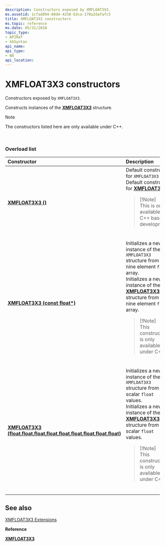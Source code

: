 ```yaml
---
description: Constructors exposed by XMFLOAT3X3.
ms.assetid: 1cfad894-60d4-4258-b3ca-178a2dafafc5
title: XMFLOAT3X3 constructors
ms.topic: reference
ms.date: 05/31/2018
topic_type: 
- APIRef
- kbSyntax
api_name: 
api_type: 
- NA
api_location: 
---
```


# XMFLOAT3X3 constructors

Constructors exposed by `XMFLOAT3X3`.

Constructs instances of the [**XMFLOAT3X3**](/windows/win32/api/directxmath/ns-directxmath-xmfloat3x3) structure.

> [!Note]  
> The constructors listed here are only available under C++.

 

### Overload list



<table>
<colgroup>
<col style="width: 50%" />
<col style="width: 50%" />
</colgroup>
<thead>
<tr class="header">
<th style="text-align: left;">Constructor</th>
<th style="text-align: left;">Description</th>
</tr>
</thead>
<tbody>
<tr class="odd">
<td style="text-align: left;"><a href="/windows/desktop/api/directxmath/nf-directxmath-xmfloat3x3-xmfloat3x3"><strong>XMFLOAT3X3 ()</strong></a></td>
<td style="text-align: left;">Default constructor for <code>XMFLOAT3X3</code><br/> Default constructor for <a href="/windows/desktop/api/directxmath/ns-directxmath-xmfloat3x3"><strong>XMFLOAT3X3</strong></a><br/>
<blockquote>
[!Note]<br />
This is only available for C++ based development.
</blockquote>
<br/></td>
</tr>
<tr class="even">
<td style="text-align: left;"><a href="/windows/desktop/api/directxmath/nf-directxmath-xmfloat3x3-xmfloat3x3(constfloat)"><strong>XMFLOAT3X3 (const float*)</strong></a></td>
<td style="text-align: left;">Initializes a new instance of the <code>XMFLOAT3X3</code> structure from a nine element <code>float</code> array. <br/> Initializes a new instance of the <a href="/windows/desktop/api/directxmath/ns-directxmath-xmfloat3x3"><strong>XMFLOAT3X3</strong></a> structure from a nine element <code>float</code> array. <br/>
<blockquote>
[!Note]<br />
This constructor is only available under C++.
</blockquote>
<br/></td>
</tr>
<tr class="odd">
<td style="text-align: left;"><a href="/windows/desktop/api/directxmath/nf-directxmath-xmfloat3x3-xmfloat3x3(float_float_float_float_float_float_float_float_float)"><strong>XMFLOAT3X3 (float,float,float,float,float,float,float,float,float)</strong></a></td>
<td style="text-align: left;">Initializes a new instance of the <code>XMFLOAT3X3</code> structure from nine scalar <code>float</code> values. <br/> Initializes a new instance of the <a href="/windows/desktop/api/directxmath/ns-directxmath-xmfloat3x3"><strong>XMFLOAT3X3</strong></a> structure from nine scalar <code>float</code> values. <br/>
<blockquote>
[!Note]<br />
This constructor is only available under C++.
</blockquote>
<br/></td>
</tr>
</tbody>
</table>



## See also

<dl> <dt>

[XMFLOAT3X3 Extensions](ovw-xmfloat3x3-extensions.md)
</dt> <dt>

**Reference**
</dt> <dt>

[**XMFLOAT3X3**](/windows/win32/api/directxmath/ns-directxmath-xmfloat3x3)
</dt> </dl>

 

 
